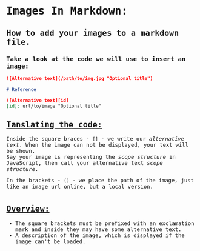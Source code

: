 <link rel="preconnect" href="https://fonts.gstatic.com">
<link href="https://fonts.googleapis.com/css2?family=Inconsolata&display=swap" rel="stylesheet">

<div style="font-family: 'Inconsolata', monospace;">

# Images In Markdown:
## How to add your images to a markdown file.

### Take a look at the code we will use to insert an image:

```markdown
![Alternative text](/path/to/img.jpg "Optional title")

# Reference

![Alternative text][id]
[id]: url/to/image "Optional title"
```

## <ins>Tanslating the code: </ins>

Inside the square braces - `[]` - we write our *alternative text*. When the image can not be displayed, your text will be shown. <br>
Say your image is representing the *scope structure* in JavaScript, then call your alternative text *scope structure*. <br>

In the brackets - `()` - we place the path of the image, just like an image url online, but a local version.
#

## <ins> Overview: </ins>

- The square brackets must be prefixed with an exclamation mark and inside they may have some alternative text.
- A description of the image, which is displayed if the image can't be loaded.

</div>


